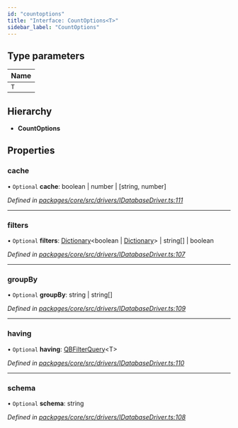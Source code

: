 ```yaml
---
id: "countoptions"
title: "Interface: CountOptions<T>"
sidebar_label: "CountOptions"
---
```


## Type parameters

Name |
------ |
`T` |

## Hierarchy

* **CountOptions**

## Properties

### cache

• `Optional` **cache**: boolean \| number \| [string, number]

*Defined in [packages/core/src/drivers/IDatabaseDriver.ts:111](https://github.com/mikro-orm/mikro-orm/blob/8766baa31/packages/core/src/drivers/IDatabaseDriver.ts#L111)*

___

### filters

• `Optional` **filters**: [Dictionary](../index.md#dictionary)&#60;boolean \| [Dictionary](../index.md#dictionary)> \| string[] \| boolean

*Defined in [packages/core/src/drivers/IDatabaseDriver.ts:107](https://github.com/mikro-orm/mikro-orm/blob/8766baa31/packages/core/src/drivers/IDatabaseDriver.ts#L107)*

___

### groupBy

• `Optional` **groupBy**: string \| string[]

*Defined in [packages/core/src/drivers/IDatabaseDriver.ts:109](https://github.com/mikro-orm/mikro-orm/blob/8766baa31/packages/core/src/drivers/IDatabaseDriver.ts#L109)*

___

### having

• `Optional` **having**: [QBFilterQuery](../index.md#qbfilterquery)&#60;T>

*Defined in [packages/core/src/drivers/IDatabaseDriver.ts:110](https://github.com/mikro-orm/mikro-orm/blob/8766baa31/packages/core/src/drivers/IDatabaseDriver.ts#L110)*

___

### schema

• `Optional` **schema**: string

*Defined in [packages/core/src/drivers/IDatabaseDriver.ts:108](https://github.com/mikro-orm/mikro-orm/blob/8766baa31/packages/core/src/drivers/IDatabaseDriver.ts#L108)*

